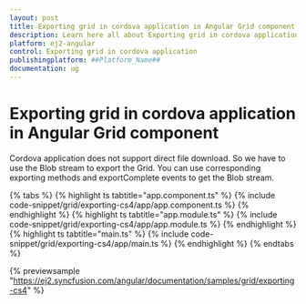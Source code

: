 ```yaml
---
layout: post
title: Exporting grid in cordova application in Angular Grid component | Syncfusion
description: Learn here all about Exporting grid in cordova application in Syncfusion ##Platform_Name## Grid component of Syncfusion Essential JS 2 and more.
platform: ej2-angular
control: Exporting grid in cordova application 
publishingplatform: ##Platform_Name##
documentation: ug
---
```


# Exporting grid in cordova application in Angular Grid component

Cordova application does not support direct file download. So we have to use the Blob stream to export the Grid.
You can use corresponding exporting methods and exportComplete events to get the Blob stream.

{% tabs %}
{% highlight ts tabtitle="app.component.ts" %}
{% include code-snippet/grid/exporting-cs4/app/app.component.ts %}
{% endhighlight %}
{% highlight ts tabtitle="app.module.ts" %}
{% include code-snippet/grid/exporting-cs4/app/app.module.ts %}
{% endhighlight %}
{% highlight ts tabtitle="main.ts" %}
{% include code-snippet/grid/exporting-cs4/app/main.ts %}
{% endhighlight %}
{% endtabs %}
  
{% previewsample "https://ej2.syncfusion.com/angular/documentation/samples/grid/exporting-cs4" %}
